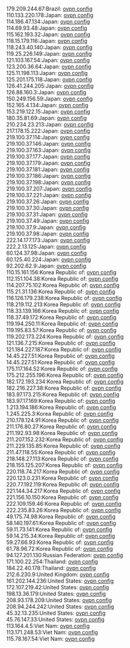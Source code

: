 179.209.244.67:Brazil: [ovpn config](vpn/179_209_244_67.ovpn)  
110.133.220.178:Japan: [ovpn config](vpn/110_133_220_178.ovpn)  
114.186.47.134:Japan: [ovpn config](vpn/114_186_47_134.ovpn)  
114.69.93.48:Japan: [ovpn config](vpn/114_69_93_48.ovpn)  
115.162.193.32:Japan: [ovpn config](vpn/115_162_193_32.ovpn)  
118.15.179.116:Japan: [ovpn config](vpn/118_15_179_116.ovpn)  
118.243.40.140:Japan: [ovpn config](vpn/118_243_40_140.ovpn)  
119.25.226.149:Japan: [ovpn config](vpn/119_25_226_149.ovpn)  
121.103.167.54:Japan: [ovpn config](vpn/121_103_167_54.ovpn)  
123.200.36.64:Japan: [ovpn config](vpn/123_200_36_64.ovpn)  
125.11.198.113:Japan: [ovpn config](vpn/125_11_198_113.ovpn)  
125.201.175.118:Japan: [ovpn config](vpn/125_201_175_118.ovpn)  
126.41.244.205:Japan: [ovpn config](vpn/126_41_244_205.ovpn)  
126.88.160.3:Japan: [ovpn config](vpn/126_88_160_3.ovpn)  
150.249.156.59:Japan: [ovpn config](vpn/150_249_156_59.ovpn)  
152.165.4.134:Japan: [ovpn config](vpn/152_165_4_134.ovpn)  
153.219.122.15:Japan: [ovpn config](vpn/153_219_122_15.ovpn)  
180.35.81.69:Japan: [ovpn config](vpn/180_35_81_69.ovpn)  
210.234.23.213:Japan: [ovpn config](vpn/210_234_23_213.ovpn)  
217.178.15.222:Japan: [ovpn config](vpn/217_178_15_222.ovpn)  
219.100.37.114:Japan: [ovpn config](vpn/219_100_37_114.ovpn)  
219.100.37.146:Japan: [ovpn config](vpn/219_100_37_146.ovpn)  
219.100.37.163:Japan: [ovpn config](vpn/219_100_37_163.ovpn)  
219.100.37.177:Japan: [ovpn config](vpn/219_100_37_177.ovpn)  
219.100.37.179:Japan: [ovpn config](vpn/219_100_37_179.ovpn)  
219.100.37.181:Japan: [ovpn config](vpn/219_100_37_181.ovpn)  
219.100.37.186:Japan: [ovpn config](vpn/219_100_37_186.ovpn)  
219.100.37.198:Japan: [ovpn config](vpn/219_100_37_198.ovpn)  
219.100.37.207:Japan: [ovpn config](vpn/219_100_37_207.ovpn)  
219.100.37.221:Japan: [ovpn config](vpn/219_100_37_221.ovpn)  
219.100.37.26:Japan: [ovpn config](vpn/219_100_37_26.ovpn)  
219.100.37.30:Japan: [ovpn config](vpn/219_100_37_30.ovpn)  
219.100.37.31:Japan: [ovpn config](vpn/219_100_37_31.ovpn)  
219.100.37.49:Japan: [ovpn config](vpn/219_100_37_49.ovpn)  
219.100.37.9:Japan: [ovpn config](vpn/219_100_37_9.ovpn)  
219.100.37.98:Japan: [ovpn config](vpn/219_100_37_98.ovpn)  
222.14.177.173:Japan: [ovpn config](vpn/222_14_177_173.ovpn)  
222.2.13.125:Japan: [ovpn config](vpn/222_2_13_125.ovpn)  
60.124.37.98:Japan: [ovpn config](vpn/60_124_37_98.ovpn)  
60.125.40.224:Japan: [ovpn config](vpn/60_125_40_224.ovpn)  
92.202.62.9:Japan: [ovpn config](vpn/92_202_62_9.ovpn)  
110.15.161.156:Korea Republic of: [ovpn config](vpn/110_15_161_156.ovpn)  
112.151.104.38:Korea Republic of: [ovpn config](vpn/112_151_104_38.ovpn)  
114.207.75.102:Korea Republic of: [ovpn config](vpn/114_207_75_102.ovpn)  
115.21.31.136:Korea Republic of: [ovpn config](vpn/115_21_31_136.ovpn)  
116.126.179.238:Korea Republic of: [ovpn config](vpn/116_126_179_238.ovpn)  
118.219.112.213:Korea Republic of: [ovpn config](vpn/118_219_112_213.ovpn)  
118.33.139.166:Korea Republic of: [ovpn config](vpn/118_33_139_166.ovpn)  
118.37.49.172:Korea Republic of: [ovpn config](vpn/118_37_49_172.ovpn)  
119.194.250.11:Korea Republic of: [ovpn config](vpn/119_194_250_11.ovpn)  
119.195.83.57:Korea Republic of: [ovpn config](vpn/119_195_83_57.ovpn)  
119.202.173.224:Korea Republic of: [ovpn config](vpn/119_202_173_224.ovpn)  
121.136.7.215:Korea Republic of: [ovpn config](vpn/121_136_7_215.ovpn)  
121.184.227.187:Korea Republic of: [ovpn config](vpn/121_184_227_187.ovpn)  
14.45.227.51:Korea Republic of: [ovpn config](vpn/14_45_227_51.ovpn)  
14.45.227.51:Korea Republic of: [ovpn config](vpn/14_45_227_51.ovpn)  
175.117.164.52:Korea Republic of: [ovpn config](vpn/175_117_164_52.ovpn)  
175.212.255.196:Korea Republic of: [ovpn config](vpn/175_212_255_196.ovpn)  
182.172.193.234:Korea Republic of: [ovpn config](vpn/182_172_193_234.ovpn)  
182.216.227.38:Korea Republic of: [ovpn config](vpn/182_216_227_38.ovpn)  
183.97.173.215:Korea Republic of: [ovpn config](vpn/183_97_173_215.ovpn)  
183.97.17.169:Korea Republic of: [ovpn config](vpn/183_97_17_169.ovpn)  
1.213.194.186:Korea Republic of: [ovpn config](vpn/1_213_194_186.ovpn)  
1.245.225.3:Korea Republic of: [ovpn config](vpn/1_245_225_3.ovpn)  
210.178.124.91:Korea Republic of: [ovpn config](vpn/210_178_124_91.ovpn)  
211.176.80.27:Korea Republic of: [ovpn config](vpn/211_176_80_27.ovpn)  
211.192.93.98:Korea Republic of: [ovpn config](vpn/211_192_93_98.ovpn)  
211.207.152.232:Korea Republic of: [ovpn config](vpn/211_207_152_232.ovpn)  
211.229.135.85:Korea Republic of: [ovpn config](vpn/211_229_135_85.ovpn)  
211.47.118.55:Korea Republic of: [ovpn config](vpn/211_47_118_55.ovpn)  
218.148.27.113:Korea Republic of: [ovpn config](vpn/218_148_27_113.ovpn)  
218.155.125.207:Korea Republic of: [ovpn config](vpn/218_155_125_207.ovpn)  
220.118.74.217:Korea Republic of: [ovpn config](vpn/220_118_74_217.ovpn)  
220.123.0.231:Korea Republic of: [ovpn config](vpn/220_123_0_231.ovpn)  
220.77.192.119:Korea Republic of: [ovpn config](vpn/220_77_192_119.ovpn)  
221.144.34.217:Korea Republic of: [ovpn config](vpn/221_144_34_217.ovpn)  
221.156.10.150:Korea Republic of: [ovpn config](vpn/221_156_10_150.ovpn)  
222.109.159.46:Korea Republic of: [ovpn config](vpn/222_109_159_46.ovpn)  
222.235.83.26:Korea Republic of: [ovpn config](vpn/222_235_83_26.ovpn)  
49.175.74.98:Korea Republic of: [ovpn config](vpn/49_175_74_98.ovpn)  
58.140.197.61:Korea Republic of: [ovpn config](vpn/58_140_197_61.ovpn)  
59.11.73.141:Korea Republic of: [ovpn config](vpn/59_11_73_141.ovpn)  
59.14.215.34:Korea Republic of: [ovpn config](vpn/59_14_215_34.ovpn)  
59.27.66.93:Korea Republic of: [ovpn config](vpn/59_27_66_93.ovpn)  
61.78.96.72:Korea Republic of: [ovpn config](vpn/61_78_96_72.ovpn)  
94.127.201.130:Russian Federation: [ovpn config](vpn/94_127_201_130.ovpn)  
171.100.22.254:Thailand: [ovpn config](vpn/171_100_22_254.ovpn)  
184.22.40.178:Thailand: [ovpn config](vpn/184_22_40_178.ovpn)  
212.6.230.9:United Kingdom: [ovpn config](vpn/212_6_230_9.ovpn)  
161.202.144.236:United States: [ovpn config](vpn/161_202_144_236.ovpn)  
172.107.219.42:United States: [ovpn config](vpn/172_107_219_42.ovpn)  
198.13.36.179:United States: [ovpn config](vpn/198_13_36_179.ovpn)  
208.93.178.209:United States: [ovpn config](vpn/208_93_178_209.ovpn)  
208.94.244.242:United States: [ovpn config](vpn/208_94_244_242.ovpn)  
45.32.13.235:United States: [ovpn config](vpn/45_32_13_235.ovpn)  
45.76.147.33:United States: [ovpn config](vpn/45_76_147_33.ovpn)  
113.164.4.5:Viet Nam: [ovpn config](vpn/113_164_4_5.ovpn)  
113.171.248.53:Viet Nam: [ovpn config](vpn/113_171_248_53.ovpn)  
115.78.167.54:Viet Nam: [ovpn config](vpn/115_78_167_54.ovpn)  
